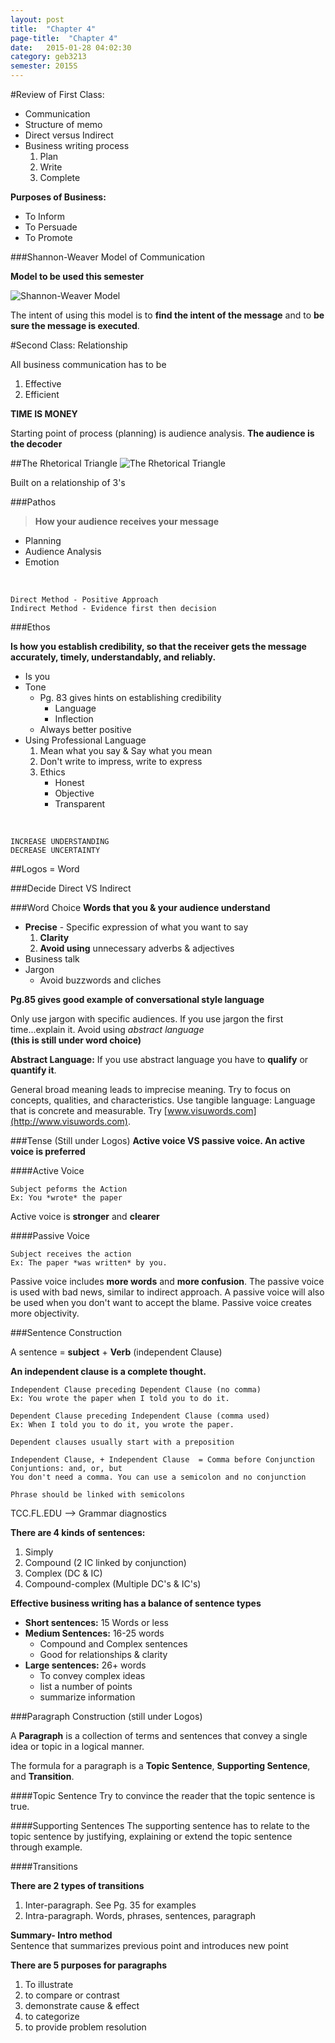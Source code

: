 ```yaml
---
layout: post
title:  "Chapter 4"
page-title:  "Chapter 4"
date:   2015-01-28 04:02:30
category: geb3213
semester: 2015S
---
```



#Review of First Class:

- Communication
- Structure of memo
- Direct versus Indirect
- Business writing process
	1. Plan
	2. Write
	3. Complete

**Purposes of Business:**

- To Inform
- To Persuade
- To Promote

###Shannon-Weaver Model of Communication

**Model to be used this semester**

![Shannon-Weaver Model](http://communicationtheory.org/wp-content/uploads/2011/06/shannon_weaver_model.jpg)

The intent of using this model is to **find the intent of the message** and to **be sure the message is executed**.

#Second Class: Relationship

All business communication has to be
1. Effective
2. Efficient

**TIME IS MONEY**

Starting point of process (planning) is audience analysis. **The audience is the decoder**

##The Rhetorical Triangle
![The Rhetorical Triangle](http://sites.stedwards.edu/socialmedia-mbrowde/files/2013/02/Rhetorical-Triangle-1w8kd9e.jpg)

Built on a relationship of 3's

###Pathos

> **How your audience receives your message**

- Planning
- Audience Analysis
- Emotion

<br>

	Direct Method - Positive Approach
	Indirect Method - Evidence first then decision

###Ethos

**Is how you establish credibility, so that the receiver gets the message accurately, timely, understandably, and reliably.**

- Is you
- Tone
	- Pg. 83 gives hints on establishing credibility
		- Language
		- Inflection
	- Always better positive
- Using Professional Language
	1. Mean what you say & Say what you mean
	2. Don't write to impress, write to express
	3. Ethics
		- Honest
		- Objective
		- Transparent

<br>

	INCREASE UNDERSTANDING
	DECREASE UNCERTAINTY


##Logos = Word

###Decide
Direct VS Indirect

###Word Choice
**Words that you & your audience understand**

- **Precise** - Specific expression of what you want to say
	1. **Clarity**
	2. **Avoid using** unnecessary adverbs & adjectives 
- Business talk
- Jargon
	- Avoid buzzwords and cliches

**Pg.85 gives good example of conversational style language**

Only use jargon with specific audiences. If you use jargon the first time...explain it. Avoid using *abstract language* <br> **(this is still under word choice)**

**Abstract Language:** If you use abstract language you have to **qualify** or **quantify it**.

General broad meaning leads to imprecise meaning. Try to focus on concepts, qualities, and characteristics. Use tangible language: Language that is concrete and measurable. Try [www.visuwords.com](http://www.visuwords.com).

###Tense (Still under Logos)
**Active voice VS passive voice. An active voice is preferred**

####Active Voice

	Subject peforms the Action
	Ex: You *wrote* the paper

Active voice is **stronger** and **clearer**

####Passive Voice

	Subject receives the action
	Ex: The paper *was written* by you.

Passive voice includes **more words** and **more confusion**. The passive voice is used with bad news, similar to indirect approach. A passive voice will also be used when you don't want to accept the blame. Passive voice creates more objectivity.

###Sentence Construction

A sentence = **subject** + **Verb** (independent Clause)

**An independent clause is a complete thought.**

	Independent Clause preceding Dependent Clause (no comma)
	Ex: You wrote the paper when I told you to do it.

	Dependent Clause preceding Independent Clause (comma used)
	Ex: When I told you to do it, you wrote the paper.

	Dependent clauses usually start with a preposition

	Independent Clause, + Independent Clause  = Comma before Conjunction
	Conjuntions: and, or, but
	You don't need a comma. You can use a semicolon and no conjunction

	Phrase should be linked with semicolons


TCC.FL.EDU --> Grammar diagnostics

**There are 4 kinds of sentences:**

1. Simply
2. Compound (2 IC linked by conjunction)
3. Complex (DC & IC)
4. Compound-complex (Multiple DC's & IC's)

**Effective business writing has a balance of sentence types**

- **Short sentences:** 15 Words or less
- **Medium Sentences:** 16-25 words
	- Compound and Complex sentences
	- Good for relationships & clarity
- **Large sentences:** 26+ words
	- To convey complex ideas
	- list a number of points
	- summarize information

###Paragraph Construction (still under Logos)

A **Paragraph** is a collection of terms and sentences that convey a single idea or topic in a logical manner.

The formula for a paragraph is a **Topic Sentence**, **Supporting Sentence**, and **Transition**. 

####Topic Sentence
Try to convince the reader that the topic sentence is true.

####Supporting Sentences
The supporting sentence has to relate to the topic sentence by justifying, explaining or extend the topic sentence through example.

####Transitions

**There are 2 types of transitions**

1. Inter-paragraph. See Pg. 35 for examples
2. Intra-paragraph. Words, phrases, sentences, paragraph

**Summary- Intro method**<br>
Sentence that summarizes previous point and introduces new point

**There are 5 purposes for paragraphs**

1. To illustrate
2. to compare or contrast
3. demonstrate cause & effect
4. to categorize
5. to provide problem resolution

